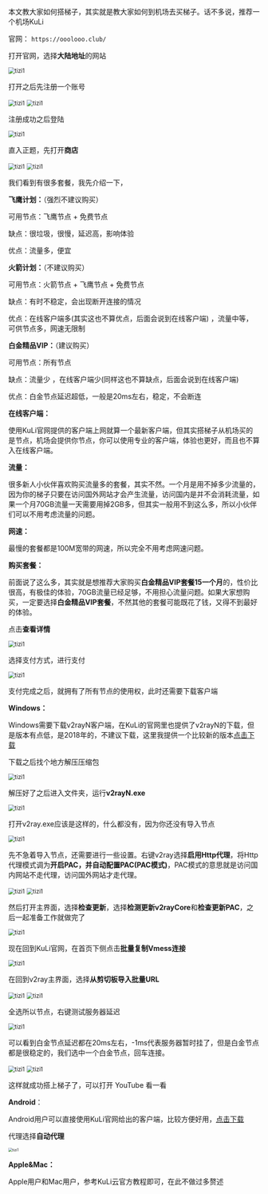 本文教大家如何搭梯子，其实就是教大家如何到机场去买梯子。话不多说，推荐一个机场KuLi

官网： `https://ooolooo.club/`

打开官网，选择**大陆地址**的网站

<img src="http://tonydon.club/wp-content/uploads/2020/04/tizi1.png" alt="tizi1" style="zoom: 80%;" />



打开之后先注册一个账号

<img src="http://tonydon.club/wp-content/uploads/2020/04/tizi2.png" alt="tizi1" style="zoom: 80%;" />





<img src="http://tonydon.club/wp-content/uploads/2020/04/tizi3.png" alt="tizi1" style="zoom: 80%;" />



注册成功之后登陆

<img src="http://tonydon.club/wp-content/uploads/2020/04/tizi4.png" alt="tizi1" style="zoom: 80%;" />



直入正题，先打开**商店**

<img src="http://tonydon.club/wp-content/uploads/2020/04/tizi5.png" alt="tizi1" style="zoom: 80%;" />



<img src="http://tonydon.club/wp-content/uploads/2020/04/tizi7.png" alt="tizi1" style="zoom: 80%;" />

我们看到有很多套餐，我先介绍一下，

**飞鹰计划：**（强烈不建议购买）

可用节点：飞鹰节点 + 免费节点

缺点：很垃圾，很慢，延迟高，影响体验

优点：流量多，便宜

**火箭计划：**（不建议购买）

可用节点：火箭节点 + 飞鹰节点 + 免费节点

缺点：有时不稳定，会出现断开连接的情况

优点：在线客户端多(其实这也不算优点，后面会说到在线客户端) ，流量中等，可供节点多，网速无限制

**白金精品VIP：**（建议购买）

可用节点：所有节点

缺点：流量少 ，在线客户端少(同样这也不算缺点，后面会说到在线客户端) 

优点：白金节点延迟超低，一般是20ms左右，稳定，不会断连

**在线客户端：**

使用KuLi官网提供的客户端上网就算一个最新客户端，但其实搭梯子从机场买的是节点，机场会提供你节点，你可以使用专业的客户端，体验也更好，而且也不算入在线客户端。

**流量：**

很多新人小伙伴喜欢购买流量多的套餐，其实不然。一个月是用不掉多少流量的，因为你的梯子只要在访问国外网站才会产生流量，访问国内是并不会消耗流量，如果一个月70GB流量一天需要用掉2GB多，但其实一般用不到这么多，所以小伙伴们可以不用考虑流量的问题。

**网速：**

最慢的套餐都是100M宽带的网速，所以完全不用考虑网速问题。



**购买套餐：**

前面说了这么多，其实就是想推荐大家购买**白金精品VIP套餐15一个月**的，性价比很高，有极佳的体验，70GB流量已经足够，不用担心流量问题。如果大家想购买，一定要选择**白金精品VIP套餐**，不然其他的套餐可能既花了钱，又得不到最好的体验。



点击**查看详情**

<img src="http://tonydon.club/wp-content/uploads/2020/04/tizi8.png" alt="tizi1" style="zoom: 80%;" />



选择支付方式，进行支付

<img src="http://tonydon.club/wp-content/uploads/2020/04/tizi9.png" alt="tizi1" style="zoom: 80%;" />



支付完成之后，就拥有了所有节点的使用权，此时还需要下载客户端

**Windows：**

Windows需要下载v2rayN客户端，在KuLi的官网里也提供了v2rayN的下载，但是版本有点低，是2018年的，不建议下载，这里我提供一个比较新的版本<a class="wp-editor-md-post-content-link" href = "http://tonydon.club/wp-content/files/V2rayN.rar" rel="nofollow noopener noreferrer">点击下载</a>

下载之后找个地方解压压缩包

<img src="http://tonydon.club/wp-content/uploads/2020/04/tizi10.png" alt="tizi1" style="zoom: 80%;" />



解压好了之后进入文件夹，运行**v2rayN.exe**

<img src="http://tonydon.club/wp-content/uploads/2020/04/tizi11.png" alt="tizi1" style="zoom: 80%;" />



打开v2ray.exe应该是这样的，什么都没有，因为你还没有导入节点

<img src="http://tonydon.club/wp-content/uploads/2020/04/tizi12.png" alt="tizi1" style="zoom: 80%;" />



先不急着导入节点，还需要进行一些设置。右键v2ray选择**启用Http代理**，将Http代理模式调为**开启PAC，并自动配置PAC(PAC模式)**，PAC模式的意思就是访问国内网站不走代理，访问国外网站才走代理。

<img src="http://tonydon.club/wp-content/uploads/2020/04/tizi13.png" alt="tizi1" style="zoom: 80%;" />



<img src="http://tonydon.club/wp-content/uploads/2020/04/tizi14.png" alt="tizi1" style="zoom: 80%;" />



然后打开主界面，选择**检查更新**，选择**检测更新v2rayCore**和**检查更新PAC**，之后一起准备工作就做完了

<img src="http://tonydon.club/wp-content/uploads/2020/04/tizi15.png" alt="tizi1" style="zoom: 80%;" />



现在回到KuLi官网，在首页下侧点击**批量复制Vmess连接**

<img src="http://tonydon.club/wp-content/uploads/2020/04/tizi16.png" alt="tizi1" style="zoom: 80%;" />



在回到v2ray主界面，选择**从剪切板导入批量URL**

<img src="http://tonydon.club/wp-content/uploads/2020/04/tizi17.png" alt="tizi1" style="zoom: 80%;" />



<img src="http://tonydon.club/wp-content/uploads/2020/04/tizi18.png" alt="tizi1" style="zoom: 80%;" />



全选所以节点，右键测试服务器延迟

<img src="http://tonydon.club/wp-content/uploads/2020/04/tizi19.png" alt="tizi1" style="zoom: 80%;" />



可以看到白金节点延迟都在20ms左右，-1ms代表服务器暂时挂了，但是白金节点都是很稳定的，我们选中一个白金节点，回车连接。

<img src="http://tonydon.club/wp-content/uploads/2020/04/tizi20.png" alt="tizi1" style="zoom: 80%;" />



<img src="http://tonydon.club/wp-content/uploads/2020/04/tizi21.png" alt="tizi1" style="zoom: 80%;" />



这样就成功搭上梯子了，可以打开 <a href="https://www.youtube.com/" target="_blank " style="text-decoration:none;" > YouTube </a> 看一看



**Android**：

Android用户可以直接使用KuLi官网给出的客户端，比较方便好用，<a class="wp-editor-md-post-content-link" href = "http://tonydon.club/wp-content/files/KuLi-Anduid1.0.4.apk" rel="nofollow noopener noreferrer">点击下载</a>

代理选择**自动代理**

<img src="http://tonydon.club/wp-content/uploads/2020/04/tizi22.jpg" alt="tizi1" style="zoom: 50%;" />



**Apple&Mac：**

Apple用户和Mac用户，参考KuLi云官方教程即可，在此不做过多赘述